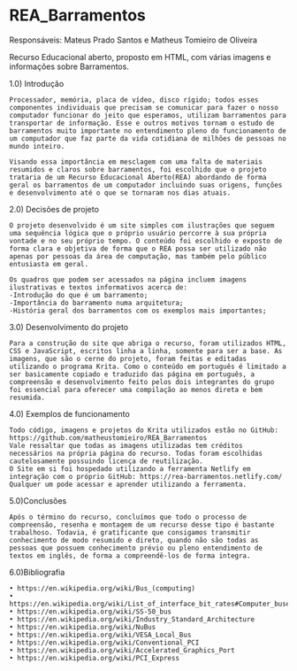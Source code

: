# REA_Barramentos

Responsáveis: Mateus Prado Santos e Matheus Tomieiro de Oliveira

Recurso Educacional aberto, proposto em HTML, com várias imagens e informações sobre Barramentos.

1.0) Introdução

	Processador, memória, placa de vídeo, disco rígido; todos esses componentes individuais que precisam se comunicar para fazer o nosso computador funcionar do jeito que esperamos, utilizam barramentos para transportar de informação. Esse e outros motivos tornam o estudo de barramentos muito importante no entendimento pleno do funcionamento de um computador que faz parte da vida cotidiana de milhões de pessoas no mundo inteiro.
 
	Visando essa importância em mesclagem com uma falta de materiais resumidos e claros sobre barramentos, foi escolhido que o projeto trataria de um Recurso Educacional Aberto(REA) abordando de forma geral os barramentos de um computador incluindo suas origens, funções e desenvolvimento até o que se tornaram nos dias atuais. 
 
2.0) Decisões de projeto 

	O projeto desenvolvido é um site simples com ilustrações que seguem uma sequência lógica que o próprio usuário percorre à sua própria vontade e no seu próprio tempo. O conteúdo foi escolhido e exposto de forma clara e objetiva de forma que o REA possa ser utilizado não apenas por pessoas da área de computação, mas também pelo público entusiasta em geral.

	Os quadros que podem ser acessados na página incluem imagens ilustrativas e textos informativos acerca de:
	-Introdução do que é um barramento;
	-Importância do barramento numa arquitetura;
	-História geral dos barramentos com os exemplos mais importantes;

3.0) Desenvolvimento do projeto

	Para a construção do site que abriga o recurso, foram utilizados HTML, CSS e JavaScript, escritos linha a linha, somente para ser a base. As imagens, que são o cerne do projeto, foram feitas e editadas utilizando o programa Krita. Como o conteúdo em português é limitado a ser basicamente copiado e traduzido das página em português, a compreensão e desenvolvimento feito pelos dois integrantes do grupo foi essencial para oferecer uma compilação ao menos direta e bem resumida.

4.0) Exemplos de funcionamento

	Todo código, imagens e projetos do Krita utilizados estão no GitHub: 
	https://github.com/matheustomieiro/REA_Barramentos
	Vale ressaltar que todas as imagens utilizadas tem créditos necessários na própria página do recurso. Todas foram escolhidas cautelosamente possuindo licença de reutilização.
	O Site em si foi hospedado utilizando a ferramenta Netlify em integração com o próprio GitHub: https://rea-barramentos.netlify.com/
	Qualquer um pode acessar e aprender utilizando a ferramenta.
  
  5.0)Conclusões
	
	Após o término do recurso, concluímos que todo o processo de compreensão, resenha e montagem de um recurso desse tipo é bastante trabalhoso. Todavia, é gratificante que consigamos transmitir conhecimento de modo resumido e direto, quando não são todas as pessoas que possuem conhecimento prévio ou pleno entendimento de textos em inglês, de forma a compreendê-los de forma integra.

6.0)Bibliografia

    • https://en.wikipedia.org/wiki/Bus_(computing)
    • https://en.wikipedia.org/wiki/List_of_interface_bit_rates#Computer_buses
    • https://en.wikipedia.org/wiki/SS-50_bus
    • https://en.wikipedia.org/wiki/Industry_Standard_Architecture
    • https://en.wikipedia.org/wiki/NuBus
    • https://en.wikipedia.org/wiki/VESA_Local_Bus
    • https://en.wikipedia.org/wiki/Conventional_PCI
    • https://en.wikipedia.org/wiki/Accelerated_Graphics_Port
    • https://en.wikipedia.org/wiki/PCI_Express
